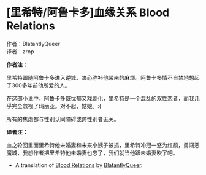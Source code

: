 # [里希特/阿鲁卡多]血缘关系 Blood Relations

<p class="message">作者：BlatantlyQueer<br/>译者：zrnp</p>


**作者注：**

里希特跟随阿鲁卡多进入逆城，决心弥补他带来的麻烦。阿鲁卡多情不自禁地想起了300多年前他所爱的人。

在这部小说中，阿鲁卡多既忧郁又戏剧化，里希特是一个混乱的双性恋者，而我几乎完全忽视了玛丽亚。对不起，姑娘。:(

所有的焦虑都与性别认同障碍或跨性别者无关。

**译者注：**

血之轮回里面里希特他未婚妻和未来小姨子被抓，里希特冲冠一怒为红颜，勇闯恶魔城，我想作者把里希特他未婚妻也忘了，我们就当他跟未婚妻吹了吧。

- A translation of [Blood Relations](http://archiveofourown.org/works/14406567) by [BlatantlyQueer](http://archiveofourown.org/users/BlatantlyQueer/).
